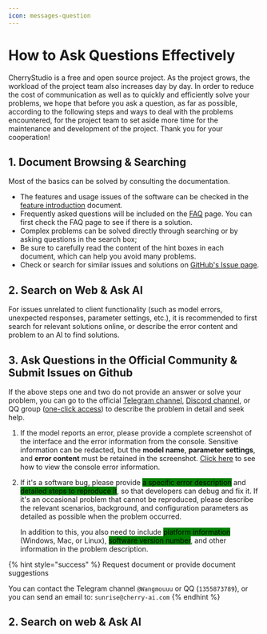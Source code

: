 ```yaml
---
icon: messages-question
---
```


# How to Ask Questions Effectively

CherryStudio is a free and open source project. As the project grows, the workload of the project team also increases day by day. In order to reduce the cost of communication as well as to quickly and efficiently solve your problems, we hope that before you ask a question, as far as possible, according to the following steps and ways to deal with the problems encountered, for the project team to set aside more time for the maintenance and development of the project. Thank you for your cooperation!



## 1. Document Browsing & Searching

Most of the basics can be solved by consulting the documentation.

* The features and usage issues of the software can be checked in the [feature introduction](../cherrystudio/preview/) documen&#x74;_._
* Frequently asked questions will be included on the [FAQ](faq.md) page. You can first check the FAQ page to see if there is a solution.
* Complex problems can be solved directly through searching or by asking questions in the search box;
* Be sure to carefully read the content of the hint boxes in each document, which can help you avoid many problems.
* Check or search for similar issues and solutions on [GitHub's Issue page](https://github.com/CherryHQ/cherry-studio/issues).



## 2. Search on Web & Ask AI

For issues unrelated to client functionality (such as model errors, unexpected responses, parameter settings, etc.), it is recommended to first search for relevant solutions online, or describe the error content and problem to an AI to find solutions.



## 3. Ask Questions in the Official Community & Submit Issues on Github

If the above steps one and two do not provide an answer or solve your problem, you can go to the official [Telegram channel](https://t.me/CherryStudioAI), [Discord channel](https://discord.com/invite/wez8HtpxqQ), or QQ group ([one-click access](https://qm.qq.com/cgi-bin/qm/qr?authKey=xe5nfGVZLMYnlJq%2F%2B4kN03YWcDBB2lnD7tc9rWus2mxS0JHUbOzk79cO7MYuqyGR\&k=UKVgl3YPHmwPaU8qeO1VG03NcUkACKsc\&noverify=0)) to describe the problem in detail and seek help.

1. If the model reports an error, please provide a complete screenshot of the interface and the error information from the console. Sensitive information can be redacted, but the **model name**, **parameter settings**, and **error content** must be retained in the screenshot. [Click here](https://app.gitbook.com/o/Cj2FUNM601oTkFwFFsXJ/s/TJpzghp1hMtRkf9kutYX/~/changes/10/questions-and-feedback/faq#how-to-view-console-errors) to see how to view the console error information.
2.  If it's a software bug, please provide <mark style="background-color:green;">a specific error description</mark> and <mark style="background-color:green;">detailed steps to reproduce it</mark>, so that developers can debug and fix it. If it's an occasional problem that cannot be reproduced, please describe the relevant scenarios, background, and configuration parameters as detailed as possible when the problem occurred.

    In addition to this, you also need to include <mark style="background-color:green;">platform information</mark> (Windows, Mac, or Linux), <mark style="background-color:green;">software version number</mark>, and other information in the problem description.

{% hint style="success" %}
Request document or provide document suggestions

You can contact the Telegram channel `@Wangmouuu` or QQ (`1355873789`), or you can send an email to: `sunrise@cherry-ai.com`
{% endhint %}



## 2. Search on web & Ask AI



